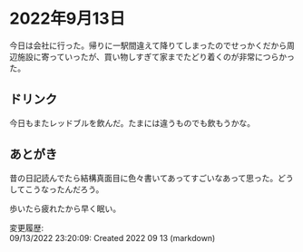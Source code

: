 # 2022年9月13日

今日は会社に行った。帰りに一駅間違えて降りてしまったのでせっかくだから周辺施設に寄っていったが、買い物しすぎて家までたどり着くのが非常につらかった。

## ドリンク

今日もまたレッドブルを飲んだ。たまには違うものでも飲もうかな。

## あとがき

昔の日記読んでたら結構真面目に色々書いてあってすごいなあって思った。どうしてこうなったんだろう。

歩いたら疲れたから早く眠い。

変更履歴:  
09/13/2022 23:20:09: Created 2022 09 13 (markdown)  
